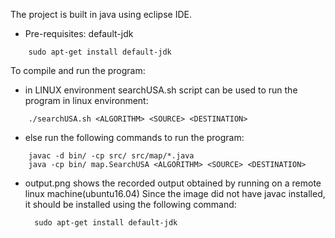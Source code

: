 The project is built in java using eclipse IDE.
* Pre-requisites: default-jdk
```
	sudo apt-get install default-jdk
```

To compile and run the program:
* in LINUX environment searchUSA.sh script can be used to run the program in linux environment:
```
	./searchUSA.sh <ALGORITHM> <SOURCE> <DESTINATION>
```
* else run the following commands to run the program:
```
	javac -d bin/ -cp src/ src/map/*.java
	java -cp bin/ map.SearchUSA <ALGORITHM> <SOURCE> <DESTINATION>
```
* output.png shows the recorded output obtained by running on a remote linux machine(ubuntu16.04)
	Since the image did not have javac installed, it should be installed using the following command:

		sudo apt-get install default-jdk
